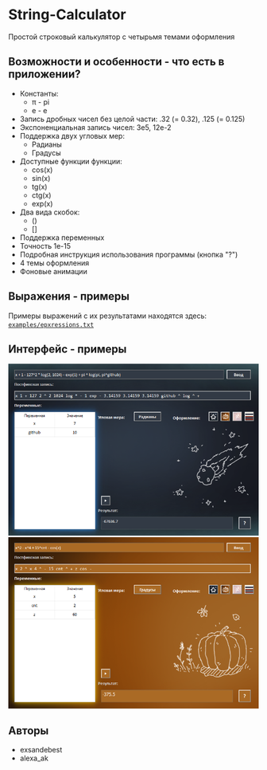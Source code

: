 # String-Calculator
Простой строковый калькулятор с четырьмя темами оформления
## Возможности и особенности - что есть в приложении?
* Константы:
    - π - pi
    - e - e
* Запись дробных чисел без целой части: .32 (= 0.32), .125 (= 0.125)
* Экспоненциальная запись чисел: 3e5, 12e-2
* Поддержка двух угловых мер:
    - Радианы
    - Градусы
* Доступные функции функции:
    - cos(x)
    - sin(x)
    - tg(x)
    - ctg(x)
    - exp(x)
* Два вида скобок: 
   - ()
   - []
* Поддержка переменных
* Точность 1e-15
* Подробная инструкция использования программы (кнопка "?")
* 4 темы оформления
* Фоновые анимации
## Выражения - примеры
Примеры выражений с их результатами находятся здесь: [`examples/epxressions.txt`](https://github.com/exsandebest/String-Calculator/blob/master/examples/expressions.txt)
## Интерфейс - примеры
![Тема 1](https://github.com/exsandebest/String-Calculator/blob/master/examples/screenshots/theme1.png?raw=true)
![Тема 2](https://github.com/exsandebest/String-Calculator/blob/master/examples/screenshots/theme2.png?raw=true)
## Авторы
* exsandebest
* alexa_ak
